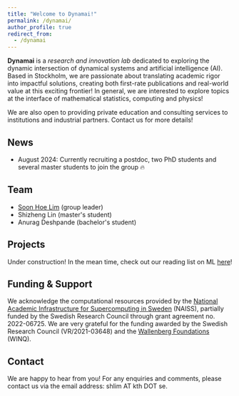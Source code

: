 ```yaml
---
title: "Welcome to Dynamai!"
permalink: /dynamai/
author_profile: true
redirect_from:
  - /dynamai
---
```


**Dynamai** is a *research and innovation lab* dedicated to exploring the dynamic intersection of dynamical systems and artificial intelligence (AI). Based in Stockholm, we are passionate about translating academic rigor into impactful solutions, creating both first-rate publications and real-world value at this exciting frontier! In general, we are interested to explore topics at the interface of mathematical statistics, computing and physics!

We are also open to providing private education and consulting services to institutions and industrial partners. Contact us for more details!
<br>

## News 
- August 2024: Currently recruiting a postdoc, two PhD students and several master students to join the group 🔥
  
## Team
- [Soon Hoe Lim](https://shoelim.github.io/) (group leader)
- Shizheng Lin (master's student)
- Anurag Deshpande (bachelor's student)

## Projects 
Under construction! In the mean time, check out our reading list on ML [here](https://shoelim.github.io/DSxML/)! 
<br>

## Funding & Support 
We acknowledge the computational resources provided by the [National Academic Infrastructure for Supercomputing in Sweden](https://www.naiss.se/) (NAISS), partially funded by the Swedish Research Council through grant agreement no. 2022-06725. We are very grateful for the funding awarded by the Swedish Research Council (VR/2021-03648) and the [Wallenberg Foundations](https://www.wallenberg.org/en) (WINQ).

## Contact 
We are happy to hear from you! For any enquiries and comments, please contact us via the email address: shlim AT kth DOT se. 
